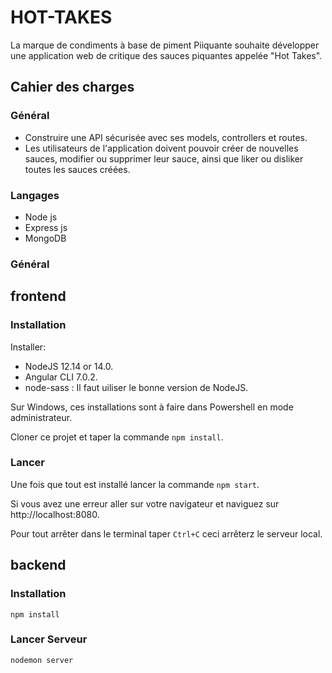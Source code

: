 # HOT-TAKES

La marque de condiments à base de piment Piiquante souhaite développer une application web de critique des sauces piquantes appelée "Hot Takes".

## Cahier des charges

### Général

- Construire une API sécurisée avec ses models, controllers et routes.
- Les utilisateurs de l'application doivent pouvoir créer de nouvelles sauces, modifier ou supprimer leur sauce, ainsi que liker ou disliker toutes les sauces créées.

### Langages

- Node js
- Express js
- MongoDB

### Général

## frontend
### Installation 

Installer:
- NodeJS 12.14 or 14.0.
- Angular CLI 7.0.2.
- node-sass : Il faut uiliser le bonne version de NodeJS.

Sur Windows, ces installations sont à faire dans Powershell en mode administrateur.

Cloner ce projet et taper la commande `npm install`.

### Lancer 

Une fois que tout est installé lancer la commande `npm start`.

Si vous avez une erreur aller sur votre navigateur et naviguez sur http://localhost:8080.

Pour tout arrêter dans le terminal taper `Ctrl+C` ceci arrêterz le serveur local.

## backend

### Installation

`npm install`

### Lancer Serveur

`nodemon server`